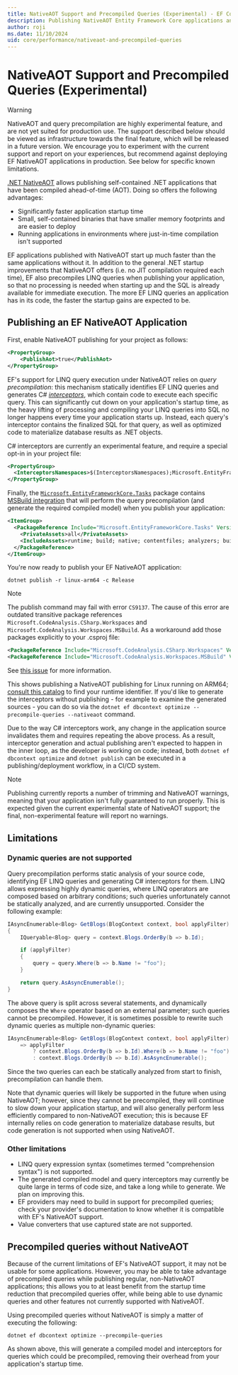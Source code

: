 ```yaml
---
title: NativeAOT Support and Precompiled Queries (Experimental) - EF Core
description: Publishing NativeAOT Entity Framework Core applications and using precompiled queries
author: roji
ms.date: 11/10/2024
uid: core/performance/nativeaot-and-precompiled-queries
---
```

# NativeAOT Support and Precompiled Queries (Experimental)

> [!WARNING]
> NativeAOT and query precompilation are highly experimental feature, and are not yet suited for production use. The support described below should be viewed as infrastructure towards the final feature, which will be released in a future version. We encourage you to experiment with the current support and report on your experiences, but recommend against deploying EF NativeAOT applications in production. See below for specific known limitations.

[.NET NativeAOT](/dotnet/core/deploying/native-aot) allows publishing self-contained .NET applications that have been compiled ahead-of-time (AOT). Doing so offers the following advantages:

* Significantly faster application startup time
* Small, self-contained binaries that have smaller memory footprints and are easier to deploy
* Running applications in environments where just-in-time compilation isn't supported

EF applications published with NativeAOT start up much faster than the same applications without it. In addition to the general .NET startup improvements that NativeAOT offers (i.e. no JIT compilation required each time), EF also precompiles LINQ queries when publishing your application, so that no processing is needed when starting up and the SQL is already available for immediate execution. The more EF LINQ queries an application has in its code, the faster the startup gains are expected to be.

## Publishing an EF NativeAOT Application

First, enable NativeAOT publishing for your project as follows:

```xml
<PropertyGroup>
    <PublishAot>true</PublishAot>
</PropertyGroup>
```

EF's support for LINQ query execution under NativeAOT relies on *query precompilation*: this mechanism statically identifies EF LINQ queries and generates C# [*interceptors*](/dotnet/csharp/whats-new/csharp-12#interceptors), which contain code to execute each specific query. This can significantly cut down on your application's startup time, as the heavy lifting of processing and compiling your LINQ queries into SQL no longer happens every time your application starts up. Instead, each query's interceptor contains the finalized SQL for that query, as well as optimized code to materialize database results as .NET objects.

C# interceptors are currently an experimental feature, and require a special opt-in in your project file:

```xml
<PropertyGroup>
  <InterceptorsNamespaces>$(InterceptorsNamespaces);Microsoft.EntityFrameworkCore.GeneratedInterceptors</InterceptorsNamespaces>
</PropertyGroup>
```

Finally, the [`Microsoft.EntityFrameworkCore.Tasks`](https://www.nuget.org/packages/Microsoft.EntityFrameworkCore.Tasks) package contains [MSBuild integration](xref:core/cli/msbuild) that will perform the query precompilation (and generate the required compiled model) when you publish your application:

```xml
<ItemGroup>
  <PackageReference Include="Microsoft.EntityFrameworkCore.Tasks" Version="9.0.0">
    <PrivateAssets>all</PrivateAssets>
    <IncludeAssets>runtime; build; native; contentfiles; analyzers; buildtransitive</IncludeAssets>
  </PackageReference>
</ItemGroup>
```

You're now ready to publish your EF NativeAOT application:

```console
dotnet publish -r linux-arm64 -c Release
```

> [!NOTE]
>
> The publish command may fail with error `CS9137`. The cause of this error are outdated transitive package references `Microsoft.CodeAnalysis.CSharp.Workspaces` and `Microsoft.CodeAnalysis.Workspaces.MSBuild`. As a workaround add those packages explicitly to your .csproj file:
>
> ```xml
> <PackageReference Include="Microsoft.CodeAnalysis.CSharp.Workspaces" Version="4.13.0" />
> <PackageReference Include="Microsoft.CodeAnalysis.Workspaces.MSBuild" Version="4.13.0" />
> ```
>
> See [this issue](https://github.com/dotnet/efcore/issues/35945) for more information.

This shows publishing a NativeAOT publishing for Linux running on ARM64; [consult this catalog](/dotnet/core/rid-catalog) to find your runtime identifier. If you'd like to generate the interceptors without publishing - for example to examine the generated sources - you can do so via the `dotnet ef dbcontext optimize --precompile-queries --nativeaot` command.

Due to the way C# interceptors work, any change in the application source invalidates them and requires repeating the above process. As a result, interceptor generation and actual publishing aren't expected to happen in the inner loop, as the developer is working on code; instead, both `dotnet ef dbcontext optimize` and `dotnet publish` can be executed in a publishing/deployment workflow, in a CI/CD system.

> [!NOTE]
> Publishing currently reports a number of trimming and NativeAOT warnings, meaning that your application isn't fully guaranteed to run properly. This is expected given the current experimental state of NativeAOT support; the final, non-experimental feature will report no warnings.

## Limitations

### Dynamic queries are not supported

Query precompilation performs static analysis of your source code, identifying EF LINQ queries and generating C# interceptors for them. LINQ allows expressing highly dynamic queries, where LINQ operators are composed based on arbitrary conditions; such queries unfortunately cannot be statically analyzed, and are currently unsupported. Consider the following example:

```c#
IAsyncEnumerable<Blog> GetBlogs(BlogContext context, bool applyFilter)
{
    IQueryable<Blog> query = context.Blogs.OrderBy(b => b.Id);

    if (applyFilter)
    {
        query = query.Where(b => b.Name != "foo");
    }

    return query.AsAsyncEnumerable();
}
```

The above query is split across several statements, and dynamically composes the `Where` operator based on an external parameter; such queries cannot be precompiled. However, it is sometimes possible to rewrite such dynamic queries as multiple non-dynamic queries:

```c#
IAsyncEnumerable<Blog> GetBlogs(BlogContext context, bool applyFilter)
    => applyFilter
        ? context.Blogs.OrderBy(b => b.Id).Where(b => b.Name != "foo").AsAsyncEnumerable()
        : context.Blogs.OrderBy(b => b.Id).AsAsyncEnumerable();
```

Since the two queries can each be statically analyzed from start to finish, precompilation can handle them.

Note that dynamic queries will likely be supported in the future when using NativeAOT; however, since they cannot be precompiled, they will continue to slow down your application startup, and will also generally perform less efficiently compared to non-NativeAOT execution; this is because EF internally relies on code generation to materialize database results, but code generation is not supported when using NativeAOT.

### Other limitations

* LINQ query expression syntax (sometimes termed "comprehension syntax") is not supported.
* The generated compiled model and query interceptors may currently be quite large in terms of code size, and take a long while to generate. We plan on improving this.
* EF providers may need to build in support for precompiled queries; check your provider's documentation to know whether it is compatible with EF's NativeAOT support.
* Value converters that use captured state are not supported.

## Precompiled queries without NativeAOT

Because of the current limitations of EF's NativeAOT support, it may not be usable for some applications. However, you may be able to take advantage of precompiled queries while publishing regular, non-NativeAOT applications; this allows you to at least benefit from the startup time reduction that precompiled queries offer, while being able to use dynamic queries and other features not currently supported with NativeAOT.

Using precompiled queries without NativeAOT is simply a matter of executing the following:

```console
dotnet ef dbcontext optimize --precompile-queries
```

As shown above, this will generate a compiled model and interceptors for queries which could be precompiled, removing their overhead from your application's startup time.
